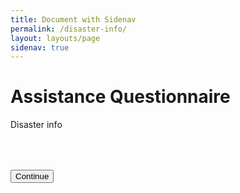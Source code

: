 ```yaml
---
title: Document with Sidenav
permalink: /disaster-info/
layout: layouts/page
sidenav: true
---
```


# Assistance Questionnaire

Disaster info

<form id="results">

<button class="usa-button" action="blog" style="margin: 50px 0 50px 0;">Continue</button>
</form>

<script>
  const queryString = window.location.search;
  const urlParams = new URLSearchParams(queryString);
  const disasterState = urlParams.get('state')
  document.getElementById("results").action = "{{ '/posts/' | url }}"+disasterState;
</script>
